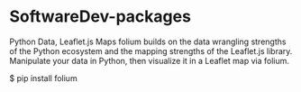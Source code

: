 # SoftwareDev-packages

Python Data, Leaflet.js Maps
folium builds on the data wrangling strengths of the Python ecosystem and the mapping strengths of the Leaflet.js library. Manipulate your data in Python, then visualize it in a Leaflet map via folium.

$ pip install folium
